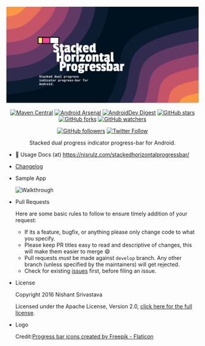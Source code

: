 ![Image](img/github_banner.png)

<center>

[![Maven Central](https://img.shields.io/maven-central/v/com.github.nisrulz/stackedhorizontalprogressbar)](https://search.maven.org/artifact/com.github.nisrulz/stackedhorizontalprogressbar) [![Android Arsenal](https://img.shields.io/badge/Android%20Arsenal-stackedhorizontalprogressbar-green.svg?style=true)](https://android-arsenal.com/details/1/3554) [![AndroidDev Digest](https://img.shields.io/badge/AndroidDev%20Digest-%23101-blue.svg)](https://www.androiddevdigest.com/digest-101/) [![GitHub stars](https://img.shields.io/github/stars/nisrulz/stackedhorizontalprogressbar.svg?style=social&label=Star)](https://github.com/nisrulz/stackedhorizontalprogressbar) [![GitHub forks](https://img.shields.io/github/forks/nisrulz/stackedhorizontalprogressbar.svg?style=social&label=Fork)](https://github.com/nisrulz/stackedhorizontalprogressbar/fork) [![GitHub watchers](https://img.shields.io/github/watchers/nisrulz/stackedhorizontalprogressbar.svg?style=social&label=Watch)](https://github.com/nisrulz/stackedhorizontalprogressbar)

[![GitHub followers](https://img.shields.io/github/followers/nisrulz.svg?style=social&label=Follow)](https://github.com/nisrulz/stackedhorizontalprogressbar) [![Twitter Follow](https://img.shields.io/twitter/follow/nisrulz.svg?style=social)](https://twitter.com/nisrulz)

Stacked dual progress indicator progress-bar for Android.

</center>

- 📕 Usage Docs (at) https://nisrulz.com/stackedhorizontalprogressbar/

- [Changelog](Changelog.md)
- Sample App

   ![Walkthrough](img/walkthrough-cropped.gif)

- Pull Requests

    Here are some basic rules to follow to ensure timely addition of your request:

    - If its a feature, bugfix, or anything please only change code to what you specify.
    - Please keep PR titles easy to read and descriptive of changes, this will make them easier to merge :smile:
    - Pull requests _must_ be made against `develop` branch. Any other branch (unless specified by the maintainers) will get rejected.
    - Check for existing [issues](https://github.com/nisrulz/stackedhorizontalprogressbar/issues) first, before filing an issue.

- License

    Copyright 2016 Nishant Srivastava

    Licensed under the Apache License, Version 2.0, [click here for the full license](/LICENSE).

- Logo

    Credit:<a href="https://www.flaticon.com/free-icons/progress-bar" title="progress bar icons">Progress bar icons created by Freepik - Flaticon</a>
